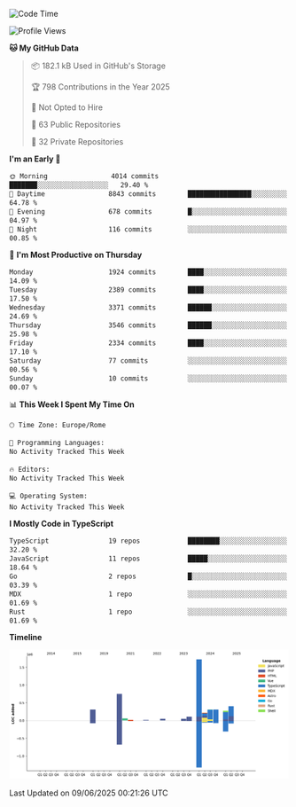 <!--START_SECTION:waka-->
![Code Time](http://img.shields.io/badge/Code%20Time-6%2C067%20hrs%2050%20mins-blue)

![Profile Views](http://img.shields.io/badge/Profile%20Views-10-blue)

**🐱 My GitHub Data** 

> 📦 182.1 kB Used in GitHub's Storage 
 > 
> 🏆 798 Contributions in the Year 2025
 > 
> 🚫 Not Opted to Hire
 > 
> 📜 63 Public Repositories 
 > 
> 🔑 32 Private Repositories 
 > 
**I'm an Early 🐤** 

```text
🌞 Morning                4014 commits        ███████░░░░░░░░░░░░░░░░░░   29.40 % 
🌆 Daytime                8843 commits        ████████████████░░░░░░░░░   64.78 % 
🌃 Evening                678 commits         █░░░░░░░░░░░░░░░░░░░░░░░░   04.97 % 
🌙 Night                  116 commits         ░░░░░░░░░░░░░░░░░░░░░░░░░   00.85 % 
```
📅 **I'm Most Productive on Thursday** 

```text
Monday                   1924 commits        ████░░░░░░░░░░░░░░░░░░░░░   14.09 % 
Tuesday                  2389 commits        ████░░░░░░░░░░░░░░░░░░░░░   17.50 % 
Wednesday                3371 commits        ██████░░░░░░░░░░░░░░░░░░░   24.69 % 
Thursday                 3546 commits        ██████░░░░░░░░░░░░░░░░░░░   25.98 % 
Friday                   2334 commits        ████░░░░░░░░░░░░░░░░░░░░░   17.10 % 
Saturday                 77 commits          ░░░░░░░░░░░░░░░░░░░░░░░░░   00.56 % 
Sunday                   10 commits          ░░░░░░░░░░░░░░░░░░░░░░░░░   00.07 % 
```


📊 **This Week I Spent My Time On** 

```text
🕑︎ Time Zone: Europe/Rome

💬 Programming Languages: 
No Activity Tracked This Week

🔥 Editors: 
No Activity Tracked This Week

💻 Operating System: 
No Activity Tracked This Week
```

**I Mostly Code in TypeScript** 

```text
TypeScript               19 repos            ████████░░░░░░░░░░░░░░░░░   32.20 % 
JavaScript               11 repos            █████░░░░░░░░░░░░░░░░░░░░   18.64 % 
Go                       2 repos             █░░░░░░░░░░░░░░░░░░░░░░░░   03.39 % 
MDX                      1 repo              ░░░░░░░░░░░░░░░░░░░░░░░░░   01.69 % 
Rust                     1 repo              ░░░░░░░░░░░░░░░░░░░░░░░░░   01.69 % 
```



**Timeline**

![Lines of Code chart](https://raw.githubusercontent.com/frnwtr/frnwtr/main/assets/bar_graph.png)


 Last Updated on 09/06/2025 00:21:26 UTC
<!--END_SECTION:waka-->